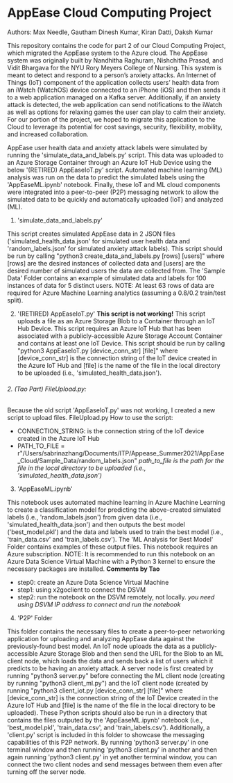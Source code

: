 # AppEase Cloud Computing Project

Authors: Max Needle, Gautham Dinesh Kumar, Kiran Datti, Daksh Kumar

This repository contains the code for part 2 of our Cloud Computing Project, which migrated the AppEase system to the Azure cloud. The AppEase system was originally built by Nandhitha Raghuram, Nishchitha Prasad, and Vidit Bhargava for the NYU Rory Meyers College of Nursing. This system is meant to detect and respond to a person’s anxiety attacks. An Internet of Things (IoT) component of the application collects users’ health data from an iWatch (WatchOS) device connected to an iPhone (iOS) and then sends it to a web application managed on a Kafka server. Additionally, if an anxiety attack is detected, the web application can send notifications to the iWatch as well as options for relaxing games the user can play to calm their anxiety. For our portion of the project, we hoped to migrate this application to the Cloud to leverage its potential for cost savings, security, flexibility, mobility, and increased collaboration.

AppEase user health data and anxiety attack labels were simulated by running the 'simulate_data_and_labels.py' script. This data was uploaded to an Azure Storage Container through an Azure IoT Hub Device using the below '(RETIRED) AppEaseIoT.py' script. Automated machine learning (ML) analysis was run on the data to predict the simulated labels using the 'AppEaseML.ipynb' notebook. Finally, these IoT and ML cloud components were integrated into a peer-to-peer (P2P) messaging network to allow the simulated data to be quickly and automatically uploaded (IoT) and analyzed (ML).



1. 'simulate_data_and_labels.py'

This script creates simulated AppEase data in 2 JSON files ('simulated_health_data.json' for simulated user health data and 'random_labels.json' for simulated anxiety attack labels). This script should be run by calling "python3 create_data_and_labels.py [rows] [users]" where [rows] are the desired instances of collected data and [users] are the desired number of simulated users the data are collected from. The 'Sample Data' Folder contains an example of simulated data and labels for 100 instances of data for 5 distinct users. 
NOTE: At least 63 rows of data are required for Azure Machine Learning analytics (assuming a 0.8/0.2 train/test split).

2. '(RETIRED) AppEaseIoT.py'
**This script is not working!**
This script uploads a file as an Azure Storage Blob to a Container through an IoT Hub Device. This script requires an Azure IoT Hub that has been associated with a publicly-accessible Azure Storage Account Container and contains at least one IoT Device. This script should be run by calling "python3 AppEaseIoT.py [device_conn_str] [file]" where [device_conn_str] is the connection string of the IoT device created in the Azure IoT Hub and [file] is the name of the file in the local directory to be uploaded (i.e., 'simulated_health_data.json').

###### 2. (Tao Part) FileUpload.py:
Because the old script 'AppEaseIoT.py' was not working, I created a new script to upload files.
FileUpload.py
How to use the script: 
- CONNECTION_STRING: is the connection string of the IoT device created in the Azure IoT Hub
- PATH_TO_FILE = r"/Users/sabrinazhang/Documents/ITP/Appease_Summer2021/AppEase_Cloud/Sample_Data/random_labels.json"
*path_to_file is the path for the file in the local directory to be uploaded (i.e., 'simulated_health_data.json')*


3. 'AppEaseML.ipynb'

This notebook uses automated machine learning in Azure Machine Learning to create a classification model for predicting the above-created simulated labels (i.e., 'random_labels.json') from given data (i.e., 'simulated_health_data.json') and then outputs the best model ('best_model.pkl') and the data and labels used to train the best model (i.e., 'train_data.csv' and 'train_labels.csv'). The 'ML Analysis for Best Model' Folder contains examples of these output files. This notebook requires an Azure subscription. 
NOTE: It is recommended to run this notebook on an Azure Data Science Virtual Machine with a Python 3 kernel to ensure the necessary packages are installed.
**Comments by Tao**
- step0: create an Azure Data Science Virtual Machine
- step1: using x2goclient to connect the DSVM
- step2: run the notebook on the DSVM remotely, not locally. *you need using DSVM IP address to connect and run the notebook*

4. 'P2P' Folder

This folder contains the necessary files to create a peer-to-peer networking application for uploading and analyzing AppEase data against the previously-found best model. An IoT node uploads the data as a publicly-accessible Azure Storage Blob and then send the URL for the Blob to an ML client node, which loads the data and sends back a list of users which it predicts to be having an anxiety attack. A server node is first created by running "python3 server.py" before connecting the ML client node (creating by running "python3 client_ml.py") and the IoT client node (created by running "python3 client_iot.py [device_conn_str] [file]" where [device_conn_str] is the connection string of the IoT Device created in the Azure IoT Hub and [file] is the name of the file in the local directory to be uploaded). These Python scripts should also be run in a directory that contains the files outputed by the 'AppEaseML.ipynb' notebook (i.e., 'best_model.pkl', 'train_data.csv', and 'train_labels.csv'). Additionally, a 'client.py' script is included in this folder to showcase the messaging capabilities of this P2P network. By running 'python3 server.py' in one terminal window and then running 'python3 client.py' in another and then again running 'python3 client.py' in yet another terminal window, you can connect the two client nodes and send messages between them even after turning off the server node. 
